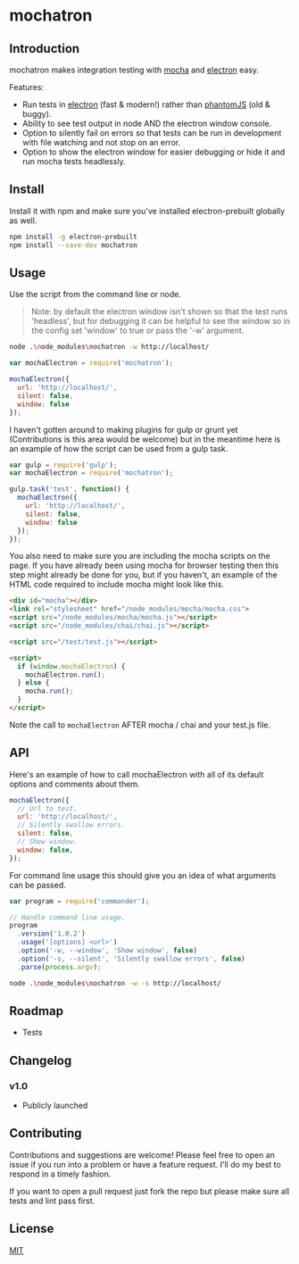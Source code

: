 # mochatron

## Introduction

mochatron makes integration testing with [mocha](https://mochajs.org/) and [electron](http://electron.atom.io/) easy.

Features:
- Run tests in [electron](http://electron.atom.io/) (fast & modern!) rather than [phantomJS](http://phantomjs.org/) (old & buggy).
- Ability to see test output in node AND the electron window console.
- Option to silently fail on errors so that tests can be run in development with file watching and not stop on an error.
- Option to show the electron window for easier debugging or hide it and run mocha tests headlessly.

## Install

Install it with npm and make sure you've installed electron-prebuilt globally as well.

```sh
npm install -g electron-prebuilt
npm install --save-dev mochatron
```


## Usage

Use the script from the command line or node.

> Note: by default the electron window isn't shown so that the test runs 'headless', but for debugging it can be helpful to see the window so in the config set 'window' to true or pass the '-w' argument.

```sh
node .\node_modules\mochatron -w http://localhost/
```

```javascript
var mochaElectron = require('mochatron');

mochaElectron({
  url: 'http://localhost/',
  silent: false,
  window: false
});
```

I haven't gotten around to making plugins for gulp or grunt yet (Contributions is this area would be welcome) but in the meantime here is an example of how the script can be used from a gulp task.

```javascript
var gulp = require('gulp');
var mochaElectron = require('mochatron');

gulp.task('test', function() {
  mochaElectron({
    url: 'http://localhost/',
    silent: false,
    window: false
  });
});
```

You also need to make sure you are including the mocha scripts on the page. If you have already been using mocha for browser testing then this step might already be done for you, but if you haven't, an example of the HTML code required to include mocha might look like this.

```html
<div id="mocha"></div>
<link rel="stylesheet" href="/node_modules/mocha/mocha.css">
<script src="/node_modules/mocha/mocha.js"></script>
<script src="/node_modules/chai/chai.js"></script>

<script src="/test/test.js"></script>

<script>
  if (window.mochaElectron) {
    mochaElectron.run();
  } else {
    mocha.run();
  }
</script>
```

Note the call to `mochaElectron` AFTER mocha / chai and your test.js file.

## API

Here's an example of how to call mochaElectron with all of its default options and comments about them.

```javascript
mochaElectron({
  // Url to test.
  url: 'http://localhost/',
  // Silently swallow errors.
  silent: false,
  // Show window.
  window: false,
});
```

For command line usage this should give you an idea of what arguments can be passed.

```javascript
var program = require('commander');

// Handle command line usage.
program
  .version('1.0.2')
  .usage('[options] <url>')
  .option('-w, --window', 'Show window', false)
  .option('-s, --silent', 'Silently swallow errors', false)
  .parse(process.argv);
```

```sh
node .\node_modules\mochatron -w -s http://localhost/
```

## Roadmap

- Tests


## Changelog

### v1.0
- Publicly launched


## Contributing

Contributions and suggestions are welcome! Please feel free to open an issue if you run into a problem or have a feature request. I'll do my best to respond in a timely fashion.

If you want to open a pull request just fork the repo but please make sure all tests and lint pass first.


## License

[MIT]('http://opensource.org/licenses/MIT')
